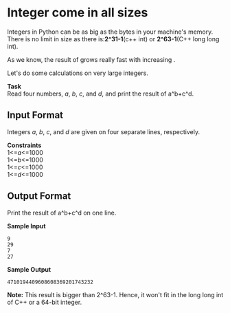 # Integer come in all sizes
Integers in Python can be as big as the bytes in your machine's memory. There is no limit in size as there is:**2^31-1**(c++ int) or  **2^63-1**(C++ long long int).

As we know, the result of  grows really fast with increasing .

Let's do some calculations on very large integers.

**Task**\
Read four numbers, *a*, *b*, *c*, and *d*, and print the result of a^b+c^d.

## Input Format
Integers *a*, *b*, *c*, and *d* are given on four separate lines, respectively.

**Constraints**\
1\<=*a*\<=1000\
1\<=*b*\<=1000\
1\<=*c*\<=1000\
1\<=*d*\<=1000

## Output Format
Print the result of a^b+c^d on one line.

**Sample Input**
```
9
29
7
27
```
**Sample Output**
```
4710194409608608369201743232
```
**Note:** This result is bigger than 2^63-1. Hence, it won't fit in the long long int of C++ or a 64-bit integer.
